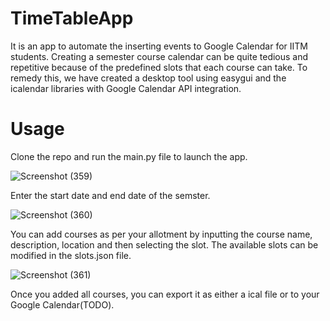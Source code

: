 # TimeTableApp
It is an app to automate the inserting events to Google Calendar for IITM students. Creating a semester course calendar can be quite tedious and repetitive because of the predefined slots that each course can take. To remedy this, we have created a desktop tool using easygui and the icalendar libraries with Google Calendar API integration.

# Usage
Clone the repo and run the main.py file to launch the app.

![Screenshot (359)](https://github.com/TensorTeen/TimeTableApp/assets/71630786/9f78291e-2b74-4bfd-8fb9-1fa5c76cf62f)

Enter the start date and end date of the semster.

![Screenshot (360)](https://github.com/TensorTeen/TimeTableApp/assets/71630786/ed7fdc63-0435-460c-a5fb-5797845868b0)

You can add courses as per your allotment by inputting the course name, description, location and then selecting the slot. The available slots can be modified in the slots.json file.

![Screenshot (361)](https://github.com/TensorTeen/TimeTableApp/assets/71630786/a03ba393-9eda-4495-946b-3f9dbc819036)

Once you added all courses, you can export it as either a ical file or to your Google Calendar(TODO).
